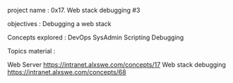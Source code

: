 project name : 0x17. Web stack debugging #3

objectives : Debugging a web stack

Concepts explored : DevOps  SysAdmin Scripting Debugging

Topics material :

Web Server https://intranet.alxswe.com/concepts/17
Web stack debugging https://intranet.alxswe.com/concepts/68



